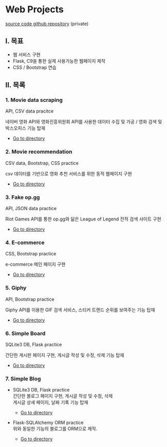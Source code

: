 # Web Projects

[source code github repository](https://github.com/jiwookseo/web_projects) (private)



## I. 목표

+ 웹 서비스 구현
+ Flask, C9을 통한 실제 사용가능한 웹페이지 제작
+ CSS / Bootstrap 연습



## II. 목록

### 1. Movie data scraping

API, CSV data pracitce

네이버 영화 API와 영화진흥위원회 API를 사용한 데이터 수집 및 가공 / 영화 검색 및 박스오피스 기능 탑재  

* [Go to directory](https://github.com/jiwookseo/web_projects/tree/master/movie_data_scraping)



### 2. Movie recommendation

CSV data, Bootstrap, CSS practice

csv 데이터를 기반으로 영화 추천 서비스를 위한 동적 웹페이지 구현

- [Go to directory](https://github.com/jiwookseo/web_projects/tree/master/movie_recommendation)



### 3. Fake op.gg

API, JSON data practice

Riot Games API를 통한 op.gg와 닮은 League of Legend 전적 검색 사이트 구현

- [Go to directory](https://github.com/jiwookseo/web_projects/tree/master/fake_op.gg)



### 4. E-commerce

CSS, Bootstrap practice

e-commerce 메인 페이지 구현

- [Go to directory](https://github.com/jiwookseo/web_projects/tree/master/e-commerce)



### 5. Giphy

API, Bootstrap practice

Giphy API를 이용한 GIF 검색 서비스, 스티커 트랜드 순위를 보여주는 기능 탑재

- [Go to directory](https://github.com/jiwookseo/web_projects/tree/master/giphy)



### 6. Simple Board

SQLite3 DB, Flask practice 

간단한 게시판 페이지 구현, 게시글 작성 및 수정, 삭제 기능 탑재

* [Go to directory](https://github.com/jiwookseo/web_projects/tree/master/simple_board)



### 7. Simple Blog

* SQLite3 DB, Flask practice  
  간단한 블로그 페이지 구현, 게시글 작성 및 수정, 삭제  
  게시글 상세 페이지, 날짜 기록 기능 탑재
  * [Go to directory](https://github.com/jiwookseo/web_projects/tree/master/blog)

* Flask-SQLAlchemy ORM practice   
  위와 동일한 기능의 블로그를 ORM으로 제작.  
  * [Go to directory](https://github.com/jiwookseo/web_projects/tree/master/blog_by_orm)